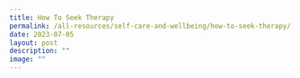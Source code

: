 ```yaml
---
title: How To Seek Therapy
permalink: /all-resources/self-care-and-wellbeing/how-to-seek-therapy/
date: 2023-07-05
layout: post
description: ""
image: ""
---
```

